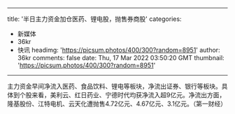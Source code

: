 
---
title: '半日主力资金加仓医药、锂电股，抛售券商股'
categories: 
 - 新媒体
 - 36kr
 - 快讯
headimg: 'https://picsum.photos/400/300?random=8951'
author: 36kr
comments: false
date: Thu, 17 Mar 2022 03:50:20 GMT
thumbnail: 'https://picsum.photos/400/300?random=8951'
---

<div>   
主力资金早间净流入医药、食品饮料、锂电等板块，净流出证券、银行等板块。具体到个股来看，美利云、红日药业、宁德时代均获净流入超9亿元。净流出方面，隆基股份、江特电机、云天化遭抛售4.72亿元、4.67亿元、3.1亿元。（第一财经）  
</div>
            